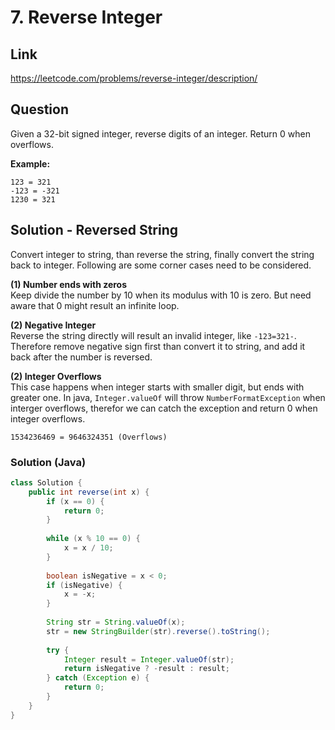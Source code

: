 # 7. Reverse Integer

## Link

https://leetcode.com/problems/reverse-integer/description/

## Question

Given a 32-bit signed integer, reverse digits of an integer.
Return 0 when overflows.

**Example:**

```
123 = 321
-123 = -321
1230 = 321
```

## Solution - Reversed String

Convert integer to string, than reverse the string, finally convert the string back to integer.
Following are some corner cases need to be considered.

**(1) Number ends with zeros**   
Keep divide the number by 10 when its modulus with 10 is zero. 
But need aware that 0 might result an infinite loop.

**(2) Negative Integer**   
Reverse the string directly will result an invalid integer, like `-123=321-`.
Therefore remove negative sign first than convert it to string, and add it back after the number is reversed.

**(2) Integer Overflows**   
This case happens when integer starts with smaller digit, but ends with greater one.
In java, `Integer.valueOf` will throw `NumberFormatException` when interger overflows, 
therefor we can catch the exception and return 0 when integer overflows.

```
1534236469 = 9646324351 (Overflows)
```

### Solution (Java)

```java
class Solution {
    public int reverse(int x) {
        if (x == 0) {
            return 0;
        }
        
        while (x % 10 == 0) {
            x = x / 10;
        }
        
        boolean isNegative = x < 0;
        if (isNegative) {
            x = -x;
        }
        
        String str = String.valueOf(x);
        str = new StringBuilder(str).reverse().toString();
        
        try {
            Integer result = Integer.valueOf(str);
            return isNegative ? -result : result;
        } catch (Exception e) {
            return 0;
        }        
    }
}
```







